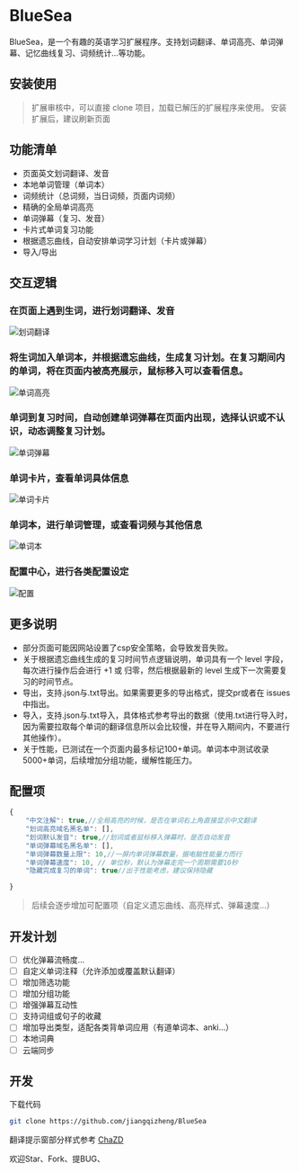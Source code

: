 # BlueSea
BlueSea，是一个有趣的英语学习扩展程序。支持划词翻译、单词高亮、单词弹幕、记忆曲线复习、词频统计...等功能。

## 安装使用

> 扩展审核中，可以直接 clone 项目，加载已解压的扩展程序来使用。
> 安装扩展后，建议刷新页面

## 功能清单

* 页面英文划词翻译、发音
* 本地单词管理（单词本）
* 词频统计（总词频，当日词频，页面内词频）
* 精确的全局单词高亮
* 单词弹幕（复习、发音）
* 卡片式单词复习功能
* 根据遗忘曲线，自动安排单词学习计划（卡片或弹幕）
* 导入/导出


## 交互逻辑

### 在页面上遇到生词，进行**划词翻译、发音**

![划词翻译](./images/划词翻译.gif)

### 将生词加入单词本，并根据遗忘曲线，生成复习计划。在复习期间内的单词，将在页面内被**高亮展示**，鼠标移入可以查看信息。

![单词高亮](./images/单词高亮.gif)

### 单词到复习时间，自动创建**单词弹幕**在页面内出现，选择认识或不认识，动态调整复习计划。

![单词弹幕](./images/单词弹幕.gif)

### 单词卡片，查看单词具体信息

![单词卡片](./images/单词卡片.gif)

### 单词本，进行单词管理，或查看词频与其他信息

![单词本](./images/单词本.gif)

### 配置中心，进行各类配置设定

![配置](./images/配置.gif)


## 更多说明
* 部分页面可能因网站设置了csp安全策略，会导致发音失败。
* 关于根据遗忘曲线生成的复习时间节点逻辑说明，单词具有一个 level 字段，每次进行操作后会进行 +1 或 归零，然后根据最新的 level 生成下一次需要复习的时间节点。
* 导出，支持.json与.txt导出。如果需要更多的导出格式，提交pr或者在 issues 中指出。
* 导入，支持.json与.txt导入，具体格式参考导出的数据（使用.txt进行导入时，因为需要拉取每个单词的翻译信息所以会比较慢，并在导入期间内，不要进行其他操作）。
* 关于性能，已测试在一个页面内最多标记100+单词。单词本中测试收录5000+单词，后续增加分组功能，缓解性能压力。

## 配置项
```js
{
	"中文注解": true,//全局高亮的时候，是否在单词右上角直接显示中文翻译
	"划词高亮域名黑名单": [],
	"划词默认发音": true,//划词或者鼠标移入弹幕时，是否自动发音
	"单词弹幕域名黑名单": [],
	"单词弹幕数量上限": 10,//一屏内单词弹幕数量，据电脑性能量力而行
	"单词弹幕速度": 10, // 单位秒，默认为弹幕走完一个周期需要10秒
	"隐藏完成复习的单词": true//出于性能考虑，建议保持隐藏

}
```
> 后续会逐步增加可配置项（自定义遗忘曲线、高亮样式、弹幕速度...）

## 开发计划

- [ ] 优化弹幕流畅度...
- [ ] 自定义单词注释（允许添加或覆盖默认翻译）
- [ ] 增加筛选功能
- [ ] 增加分组功能
- [ ] 增强弹幕互动性
- [ ] 支持词组或句子的收藏
- [ ] 增加导出类型，适配各类背单词应用（有道单词本、anki...）
- [ ] 本地词典
- [ ] 云端同步

## 开发

下载代码

```bash
git clone https://github.com/jiangqizheng/BlueSea
```

翻译提示窗部分样式参考 [ChaZD](https://chrome.google.com/webstore/detail/chazd/nkiipedegbhbjmajlhpegcpcaacbfggp)

欢迎Star、Fork、提BUG、
